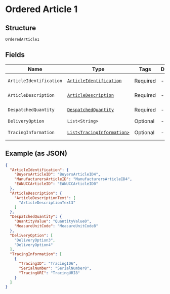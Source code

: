 
# Ordered Article 1

## Structure

`OrderedArticle1`

## Fields

| Name | Type | Tags | Description | Getter | Setter |
|  --- | --- | --- | --- | --- | --- |
| `ArticleIdentification` | [`ArticleIdentification`](../../doc/models/article-identification.md) | Required | - | ArticleIdentification getArticleIdentification() | setArticleIdentification(ArticleIdentification articleIdentification) |
| `ArticleDescription` | [`ArticleDescription`](../../doc/models/article-description.md) | Required | - | ArticleDescription getArticleDescription() | setArticleDescription(ArticleDescription articleDescription) |
| `DespatchedQuantity` | [`DespatchedQuantity`](../../doc/models/despatched-quantity.md) | Required | - | DespatchedQuantity getDespatchedQuantity() | setDespatchedQuantity(DespatchedQuantity despatchedQuantity) |
| `DeliveryOption` | `List<String>` | Optional | - | List<String> getDeliveryOption() | setDeliveryOption(List<String> deliveryOption) |
| `TracingInformation` | [`List<TracingInformation>`](../../doc/models/tracing-information.md) | Optional | - | List<TracingInformation> getTracingInformation() | setTracingInformation(List<TracingInformation> tracingInformation) |

## Example (as JSON)

```json
{
  "ArticleIdentification": {
    "BuyersArticleID": "BuyersArticleID4",
    "ManufacturersArticleID": "ManufacturersArticleID4",
    "EANUCCArticleID": "EANUCCArticleID0"
  },
  "ArticleDescription": {
    "ArticleDescriptionText": [
      "ArticleDescriptionText3"
    ]
  },
  "DespatchedQuantity": {
    "QuantityValue": "QuantityValue0",
    "MeasureUnitCode": "MeasureUnitCode8"
  },
  "DeliveryOption": [
    "DeliveryOption3",
    "DeliveryOption4"
  ],
  "TracingInformation": [
    {
      "TracingID": "TracingID6",
      "SerialNumber": "SerialNumber8",
      "TracingURI": "TracingURI8"
    }
  ]
}
```

